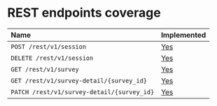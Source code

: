 # REST endpoints coverage

| Name | Implemented |
| :----------------------------------------- | :-------------------------------------------------- |
| `POST /rest/v1/session` | [Yes](citric._rest.RESTClient.authenticate) |
| `DELETE /rest/v1/session` | [Yes](citric._rest.RESTClient.close) |
| `GET /rest/v1/survey` | [Yes](citric._rest.RESTClient.get_surveys) |
| `GET /rest/v1/survey-detail/{survey_id}` | [Yes](citric._rest.RESTClient.get_survey_details) |
| `PATCH /rest/v1/survey-detail/{survey_id}` | [Yes](citric._rest.RESTClient.update_survey_details) |

